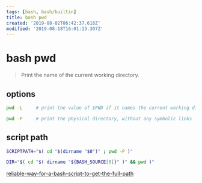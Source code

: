 ```yaml
---
tags: [bash, bash/builtin]
title: bash pwd
created: '2019-08-02T06:42:37.618Z'
modified: '2019-08-18T16:01:13.307Z'
---
```


# bash pwd

> Print the name of the current working directory.

## options
```sh
pwd -L     # print the value of $PWD if it names the current working directory

pwd -P     # print the physical directory, without any symbolic links
```

## script path
```sh
SCRIPTPATH="$( cd "$(dirname "$0")" ; pwd -P )"

DIR="$( cd "$( dirname "${BASH_SOURCE[0]}" )" && pwd )"
```
[reliable-way-for-a-bash-script-to-get-the-full-path](https://stackoverflow.com/questions/4774054/reliable-way-for-a-bash-script-to-get-the-full-path-to-itself/4774063)
